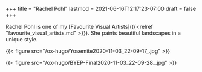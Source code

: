 +++
title = "Rachel Pohl"
lastmod = 2021-06-16T12:17:23-07:00
draft = false
+++

Rachel Pohl is one of my [Favourite Visual Artists]({{<relref "favourite_visual_artists.md" >}}). She paints beautiful landscapes in a unique style.

{{< figure src="/ox-hugo/Yosemite2020-11-03_22-09-17_.jpg" >}}

{{< figure src="/ox-hugo/BYEP-Final2020-11-03_22-09-28_.jpg" >}}